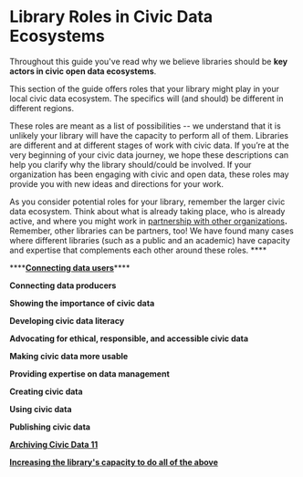 # Library Roles in Civic Data Ecosystems

Throughout this guide you've read why we believe libraries should be **key actors in civic open data ecosystems**.

This section of the guide offers roles that your library might play in your local civic data ecosystem.  The specifics will \(and should\) be different in different regions.

These roles are meant as a list of possibilities -- we understand that it is unlikely your library will have the capacity to perform all of them.  Libraries are different and at different stages of work with civic data. If you’re at the very beginning of your civic data journey, we hope these descriptions can help you clarify why the library should/could be involved. If your organization has been engaging with civic and open data, these roles may provide you with new ideas and directions for your work.

As you consider potential roles for your library, remember the larger civic data ecosystem. Think about what is already taking place, who is already active, and where you might work in [partnership with other organizations](https://civic-switchboard.gitbook.io/guide/engaging/finding-a-data-intermediary-partne)**.** Remember, other libraries can be partners, too! We have found many cases where different libraries \(such as a public and an academic\) have capacity and expertise that complements each other around these roles.   ****  


\*\*\*\*[**Connecting data users**](https://app.gitbook.com/@civic-switchboard/s/guide/~/edit/drafts/-LpnqWTzY23dgqSdH0fx/activating/typology-of-library-roles/connecting-and-building-community)\*\*\*\*

**Connecting data producers** 

**Showing the importance of civic data** 

**Developing civic data literacy** 

**Advocating for ethical, responsible, and accessible civic data** 

**Making civic data more usable** 

**Providing expertise on data management** 

**Creating civic data** 

**Using civic data** 

**Publishing civic data**

[**Archiving Civic Data 11**](https://docs.google.com/document/d/1rfZKSglFkY70T544xLgePsV388Un3slRYQYgO044xaU/edit#heading=h.jlq3zecbvhj)

[**Increasing  the library's capacity to do all of the above**](https://docs.google.com/document/d/1rfZKSglFkY70T544xLgePsV388Un3slRYQYgO044xaU/edit#heading=h.eekjnbx0tlcx)  


